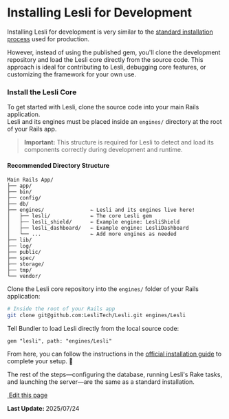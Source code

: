 # Installing Lesli for Development

Installing Lesli for development is very similar to the [standard installation process](https://www.lesli.dev/engines/lesli/getting-started/installation/) used for production.

However, instead of using the published gem, you'll clone the development repository and load the Lesli core directly from the source code. This approach is ideal for contributing to Lesli, debugging core features, or customizing the framework for your own use.



### Install the Lesli Core

To get started with Lesli, clone the source code into your main Rails application.  
Lesli and its engines must be placed inside an `engines/` directory at the root of your Rails app.

> **Important:** This structure is required for Lesli to detect and load its components correctly during development and runtime.

#### Recommended Directory Structure

```text
Main Rails App/  
├── app/  
├── bin/  
├── config/  
├── db/  
├── engines/               ← Lesli and its engines live here!
│   ├── lesli/             ← The core Lesli gem
│   ├── lesli_shield/      ← Example engine: LesliShield
│   ├── lesli_dashboard/   ← Example engine: LesliDashboard
│   └── ...                ← Add more engines as needed
├── lib/  
├── log/  
├── public/  
├── spec/  
├── storage/  
├── tmp/  
└── vendor/
```

Clone the Lesli core repository into the `engines/` folder of your Rails application:

```bash
# Inside the root of your Rails app
git clone git@github.com:LesliTech/Lesli.git engines/Lesli
```

Tell Bundler to load Lesli directly from the local source code:

```shell
gem "lesli", path: "engines/Lesli"
```


From here, you can follow the instructions in the [official installation guide](https://www.lesli.dev/engines/lesli/getting-started/installation/) to complete your setup. 🙂

The rest of the steps—configuring the database, running Lesli's Rake tasks, and launching the server—are the same as a standard installation.

<section class="lesli-markdown-info">
    <p><a target="blank" href="https://github.com/LesliTech/Lesli/tree/master/docs/getting-started/development.md"><i class="ri-external-link-fill"></i>&nbsp;Edit this page</a><p/>
    <p><b>Last Update: </b>2025/07/24</p>
</section>

<!-- This code was automatically generated -->
<!-- to update this docs please run rake docs:build -->

